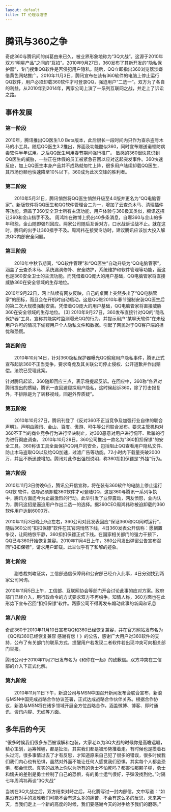 ```yaml
---
layout: default
title: IT 伦理与道德
---
```


# 腾讯与360之争

奇虎360与腾讯间的纠葛由来已久，被业界形象地称为“3Q大战”。这源于2010年双方“明星产品”之间的“互掐”。2010年9月27日，360发布了其新开发的“隐私保护器”，专门搜集QQ软件是否侵犯用户隐私。随后，QQ立即指出360浏览器涉嫌借黄色网站推广。2010年11月3日，腾讯宣布在装有360软件的电脑上停止运行QQ软件，用户必须卸载360软件才可登录QQ，强迫用户“二选一”。双方为了各自的利益，从2010年到2014年，两家公司上演了一系列互联网之战，并走上了诉讼之路。

## 事件发展
### 第一阶段

2010年，腾讯推出QQ医生1.0 Beta版本，此后很长一段时间内只作为查杀盗号木马的小工具。随后QQ医生3.2推出，界面及功能酷似360，同时宣布赠送诺顿防病毒软件半年试用。之后QQ医生利用春节期间强行推广。
敏感的360很快意识到QQ医生的威胁，一些正在休假的员工被紧急召回以应对这起突发事件。360快速反应，加上QQ医生本身产品并不成熟就匆忙上阵，很多用户陆续卸载QQ医生，其市场份额也快速降至10%以下。360成为此次交锋的胜利者。

### 第二阶段

　　2010年5月31日，腾讯悄然将QQ医生悄然升级至4.0版并更名为“QQ电脑管家”。新版软件将QQ医生和QQ软件管理合二为一，增加了云查杀木马、清理插件等功能，涵盖了360安全卫士所有主流功能，用户体验与360极其类似，腾讯这招让360和金山措手不及。
周鸿祎在微博上扔出40多条消息，自爆360与金山的多年积怨，金山随即强烈回应。两家公司随后互诉对方，口水战诉讼战不止。就在这时，腾讯的出手让360措手不及。周鸿祎在接受专访时，建议腾讯应该加大投入解决QQ内部安全问题。

### 第三阶段

　　2010年中秋节期间，“QQ软件管理”和“QQ医生”自动升级为“QQ电脑管家”，涵盖了云查杀木马、系统漏洞修补、安全防护，系统维护和软件管理等功能，而这也是360安全卫士的主流功能。而凭借着QQ庞大的用户基础，QQ电脑管家将直接威胁360在安全领域的生存地位。

2010年9月22日，网上陆续有网友反映，自己的桌面上突然多出了“QQ电脑管家”的图标，而且会在开机时自动启动。这是QQ继2010年春节强制安装QQ医生后的第二次大规模强制安装。凭借着QQ庞大的用户基础，QQ电脑管家将直接威胁360在安全领域的生存地位。 [3] 
2010年9月27日，360发布直接针对QQ的“隐私保护器”工具，宣称其能实时监测曝光QQ的行为，并提示用户“某聊天软件”在未经用户许可的情况下偷窥用户个人隐私文件和数据。引起了网民对于QQ客户端的担忧和恐慌。

### 第四阶段

　　2010年10月14日，针对360隐私保护器曝光QQ偷窥用户隐私事件，腾讯正式宣布起诉360不正当竞争，要求奇虎及其关联公司停止侵权、公开道歉并作出赔偿。法院已受理此案。

针对腾讯起诉，360随即回应三点，表示将提起反诉。在回应中，360称“各界对腾讯提出的质疑，腾讯一直回避窥探用户隐私，这时候起诉360，除了打击报复外，不排除是为了转移视线，回避外界质疑”。

### 第五阶段

　　2010年10月27日，腾讯刊登了《反对360不正当竞争及加强行业自律的联合声明》。声明由腾讯、金山、百度、傲游、可牛等公司联合发布。要求主管机构对360不正当的商业竞争行为进行坚决制止，对360恶意对用户进行恫吓、欺骗的行为进行彻底调查。
2010年10月29日，360公司推出一款名为"360扣扣保镖"的安全工具。360称该工具全面保护QQ用户的安全，包括阻止QQ查看用户隐私文件、防止木马盗取QQ以及给QQ加速，过滤广告等功能。72小时内下载量突破2000万，并且不断迅速增加。腾讯对此作出强烈说明，称360扣扣保镖是“外挂”行为。


### 第六阶段

2010年11月3日傍晚6点，腾讯公开信宣称，将在装有360软件的电脑上停止运行QQ软
软件，倡导必须卸载360软件才可登陆QQ，这是360与腾讯一系列争执中，腾讯方面迄今为止最激烈的行动。此举引发了业界震动，网友愤怒，业内认为，腾讯这招是逼迫用户作出二选一的选择。据360CEO周鸿祎称被迫卸载的360软件用户达到6000万。

2010年11月3日晚上9点左右，360公司对此发表回应“保证360和QQ同时运行”，随后360公司“扣扣保镖”软件在其官网悄然下线，4日360发表公开信称：愿搁置争议，让网络恢平静，360扣扣保镖正式下线。在国家相关部门的强力干预下，QQ已与360开始恢复兼容。2010年11月4日上午，360公司发出弹窗公告宣布召回"扣扣保镖"，请求用户卸载。此举似乎有了和解的迹象。

### 第七阶段

　　副总裁刘峻证实，工信部通信保障局和公安部已经介入此事，4日分别找到两家公司问询。

2010年11月5日上午，工信部、互联网协会等部门开会讨论此事的应对方案。政府部门已经介入，用行政命令的方式要求双方不再纷争。知情人称，360方面也在此形势下宣布召回“扣扣保镖”软件。两家公司不得再发布煽动此事的新闻和讯息

### 第八阶段

奇虎360于2010年11月10日宣布QQ和360已经恢复兼容，并在官方网站发布名为《QQ和360已经恢复兼容 感谢有您！》的公告，感谢广大用户对360软件的支持，公布了有关部门的联系方式，提醒用户若发现二者软件若出现冲突可向相关部门举报。

腾讯公司于2010年11月21日发布名为《和你在一起》的致歉信。双方冲突在工信部的介入下正式化解。

### 第九阶段
　　2010年11月11日下午，新浪公司与MSN中国召开新闻发布会联合宣布，新浪与MSN中国完成战略合作协议签署，正式达成战略合作伙伴关系。根据合作协议，新浪与MSN将在诸多领域开展全方位战略合作，涵盖微博、博客、即时通讯、资讯内容、无线等方面。

## 多年后的今天
“很多时候我们很多东西被误解和包装，大家老以为3Q大战的时候你是高瞻远瞩，精心策划，运筹帷幄，都是扯淡，其实我们都是被形势推着走。有时候也是摸着石头过河，很多事情过去了才有反思，才知道原来自己犯了很多的错误，很多时候我们我们内心也有恐惧，虽然对外面不能让任何人感觉我们恐惧，其实每个人都会恐惧，都会恍惚。真实的战场上你以为所有的勇士不怕死吗？都害怕那颗子弹，勇士和懦夫的差别是勇士控制了自己的恐惧，有的勇士运气很好，子弹没找到他。”时隔七年周鸿祎再谈“3Q大战”

当初在3Q大战之后，双方结束对峙之后，马化腾写过一封内部信，文中写道：“如果没有对手的发难我们可能不会有这么多的痛苦，不会有这么多的反思，未来某一天，当我们走上一个新的高度的时候，我们要感谢今天的对手给予我们的磨砺。”



